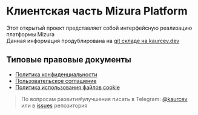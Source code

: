 # Клиентская часть Mizura Platform

Этот открытый проект представляет собой интерфейсную реализацию платформы Mizura  
Данная информация продублирована на [git складе на kaurcev.dev](https://git.kaurcev.dev/mizura-ru/)

## Типовые правовые документы

- [Политика конфиденциальности](https://mizura.ru/privacy)
- [Пользовательское соглашение](https://mizura.ru/tos)
- [Политика использования файлов cookie](https://mizura.ru/cookies)  

> По вопросам развития\улучшения писать в Telegram: [@kaurcev](https://kaurcev.t.me)  
> или в [issues](https://github.com/kaurcev/mizura-ru/issues) репозитория
